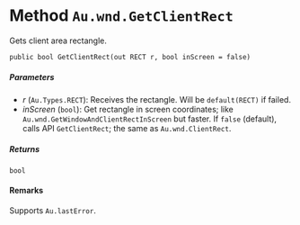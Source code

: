 # Method `Au.wnd.GetClientRect`

Gets client area rectangle.

```
public bool GetClientRect(out RECT r, bool inScreen = false)
```

##### Parameters

- *r*  (`Au.Types.RECT`):
    Receives the rectangle. Will be `default(RECT)` if failed.
- *inScreen*  (`bool`):
    Get rectangle in screen coordinates; like `Au.wnd.GetWindowAndClientRectInScreen` but faster. If `false` (default), calls API `GetClientRect`; the same as `Au.wnd.ClientRect`.

##### Returns

`bool`

#### Remarks

Supports `Au.lastError`.